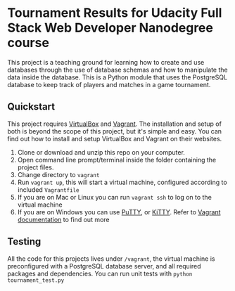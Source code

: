 # Tournament Results for Udacity Full Stack Web Developer Nanodegree course
This project is a teaching ground for learning how to create and use databases through the use of database schemas and how to manipulate the data inside the database.
This is a Python module that uses the PostgreSQL database to keep track of players and matches in a game tournament.

## Quickstart
This project requires [VirtualBox](https://virtualbox.org) and [Vagrant](https://www.vagrantup.com/). The installation and setup of both is beyond the scope of this project, but it's simple and easy. You can find out how to install and setup VirtualBox and Vagrant on their websites.

1. Clone or download and unzip this repo on your computer.
2. Open command line prompt/terminal inside the folder containing the project files.
3. Change directory to `vagrant`
3. Run `vagrant up`, this will start a virtual machine, configured according to included `Vagrantfile`
4. If you are on Mac or Linux you can run `vagrant ssh` to log on to the virtual machine
5. If you are on Windows you can use [PuTTY](http://www.chiark.greenend.org.uk/~sgtatham/putty/download.html), or [KiTTY](http://www.9bis.net/kitty/). Refer to [Vagrant documentation](https://docs.vagrantup.com/v2/) to find out more

## Testing
All the code for this projects lives under `/vagrant`, the virtual machine is preconfigured with a PostgreSQL database server, and all required packages and dependencies.
You can run unit tests with `python tournament_test.py`

